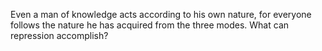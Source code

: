 Even a man of knowledge acts according to his own nature, for everyone follows the nature he has acquired from the three modes. What can repression accomplish?